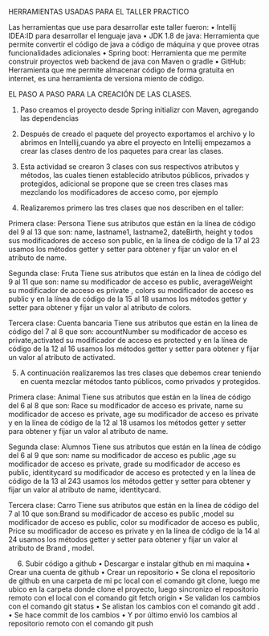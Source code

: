 HERRAMIENTAS USADAS PARA EL TALLER PRACTICO

Las herramientas que use para desarrollar este taller fueron: 
•	Intellij IDEA:ID para desarrollar el lenguaje java
•	JDK 1.8 de java: Herramienta que permite convertir el código de java a código de máquina y que provee otras funcionalidades adicionales
•	Spring boot: Herramienta que me permite construir proyectos web backend de java con Maven o gradle
•	GitHub: Herramienta que me permite almacenar código de forma gratuita en internet, es una herramienta de versiona miento de código.


EL PASO A PASO PARA LA CREACIÓN DE LAS CLASES.

1. Paso creamos el proyecto desde Spring initializr con Maven, agregando las dependencias
2. Después de creado el paquete del proyecto exportamos el archivo y lo abrimos en Intellij,cuando ya abre el proyecto en Intellij empezamos a crear las clases dentro de los paquetes para crear las clases.

3. Esta actividad se crearon 3 clases con sus respectivos atributos y métodos, las cuales tienen establecido atributos públicos, privados y protegidos, adicional se propone que se creen tres clases mas mezclando los modificadores de acceso como, por ejemplo
4. Realizaremos primero las tres clases que nos describen en el taller:

Primera clase: Persona
Tiene sus atributos que están en la línea de código del 9 al 13 que son: name, lastname1, lastname2, dateBirth, height y todos sus modificadores de acceso son public, en la línea de código de la 17 al 23 usamos los métodos getter y setter para obtener y fijar un valor en el atributo de name.

Segunda clase: Fruta
Tiene sus atributos que están en la línea de código del 9 al 11 que son: name su modificador de acceso es public, averageWeight su modificador de acceso es private , colors su modificador de acceso es public y en la línea de código de la 15 al 18  usamos los métodos getter y setter para obtener y fijar un valor al atributo de colors.




Tercera clase: Cuenta bancaria
Tiene sus atributos que están en la línea de código del 7 al 8 que son: accountNumber su modificador de acceso es private,activated su modificador de acceso es protected y en la línea de código de la 12 al 16  usamos los métodos getter y setter para obtener y fijar un valor al atributo de activated.

5. A continuación realizaremos las tres clases que debemos crear teniendo en cuenta mezclar métodos tanto públicos, como privados y protegidos.

Primera clase: Animal
Tiene sus atributos que están en la línea de código del 6 al 8 que son: Race su modificador de acceso es private, name su modificador de acceso es private, age su modificador de acceso es private y en la línea de código de la 12 al 18 usamos los métodos getter y setter para obtener y fijar un valor al atributo de name.

Segunda clase: Alumnos
Tiene sus atributos que están en la línea de código del 6 al 9 que son: name su modificador de acceso es public ,age  su modificador de acceso es private, grade su modificador de acceso es public, identitycard su modificador de acceso es protected y en la línea de código de la 13 al 243 usamos los métodos getter y setter para obtener y fijar un valor al atributo de name, identitycard.

Tercera clase: Carro
Tiene sus atributos que están en la línea de código del 7 al 10 que son:Brand su modificador de acceso es public ,model  su modificador de acceso es public, color su modificador de acceso es public, Price su modificador de acceso es private y en la línea de código de la 14 al 24  usamos los métodos getter y setter para obtener y fijar un valor al atributo de Brand , model.



 
 6.  Subir código a github
•	Descargar e instalar github en mi maquina
•	Crear una cuenta de github 
•	Crear un repositorio
•	Se clona el repositorio de github en una carpeta de mi pc local con el comando git clone, luego me ubico en la carpeta donde clone el proyecto, luego sincronizo el repositorio remoto con el local con el comando git fetch origin
•	Se validan los cambios con el comando git status 
•	Se alistan los cambios con el comando git add .
•	Se hace commit de los cambios
•	Y por último envió los cambios al repositorio remoto con el comando git push

